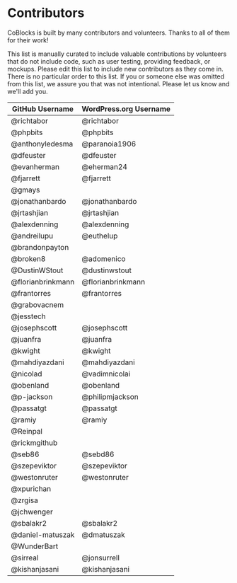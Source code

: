 # Contributors

CoBlocks is built by many contributors and volunteers. Thanks to all of them for their work!

This list is manually curated to include valuable contributions by volunteers that do not include code, such as user testing, providing feedback, or mockups. Please edit this list to include new contributors as they come in. There is no particular order to this list. If you or someone else was omitted from this list, we assure you that was not intentional. Please let us know and we'll add you.

| GitHub Username   | WordPress.org Username |
| ----------------- | ---------------------- |
| @richtabor        | @richtabor             |
| @phpbits          | @phpbits               |
| @anthonyledesma   | @paranoia1906          |
| @dfeuster         | @dfeuster              |
| @evanherman       | @eherman24             |
| @fjarrett         | @fjarrett              |
| @gmays            |                        |
| @jonathanbardo    | @jonathanbardo         |
| @jrtashjian       | @jrtashjian            |
| @alexdenning      | @alexdenning           |
| @andreilupu       | @euthelup              |
| @brandonpayton    |                        |
| @broken8          | @adomenico             |
| @DustinWStout     | @dustinwstout          |
| @florianbrinkmann | @florianbrinkmann      |
| @frantorres       | @frantorres            |
| @grabovacnem      |                        |
| @jesstech         |                        |
| @josephscott      | @josephscott           |
| @juanfra          | @juanfra               |
| @kwight           | @kwight                |
| @mahdiyazdani     | @mahdiyazdani          |
| @nicolad          | @vadimnicolai          |
| @obenland         | @obenland              |
| @p-jackson        | @philipmjackson        |
| @passatgt         | @passatgt              |
| @ramiy            | @ramiy                 |
| @Reinpal          |                        |
| @rickmgithub      |                        |
| @seb86            | @sebd86                |
| @szepeviktor      | @szepeviktor           |
| @westonruter      | @westonruter           |
| @xpurichan        |                        |
| @zrgisa           |                        |
| @jchwenger        |                        |
| @sbalakr2         | @sbalakr2              |
| @daniel-matuszak  | @dmatuszak             |
| @WunderBart       |                        |
| @sirreal          | @jonsurrell            |
| @kishanjasani     | @kishanjasani          |
